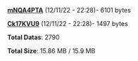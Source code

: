 [**mNQA4PTA**](/data/mNQA4PTA.txt) (12/11/22 - 22:28)- 6101 bytes

[**Ck17KVU9**](/data/Ck17KVU9.txt) (12/11/22 - 22:28)- 1497 bytes

**Total Datas**: 2790

**Total Size**: 15.86 MB / 15.9 MB